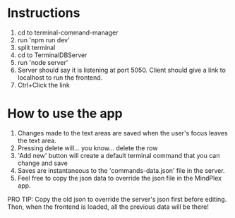 # Instructions
1. cd to terminal-command-manager
2. run 'npm run dev'
3. split terminal
4. cd to TerminalDBServer
5. run 'node server'
6. Server should say it is listening at port 5050. Client should give a link to localhost to run the frontend.
7. Ctrl+Click the link

# How to use the app
1. Changes made to the text areas are saved when the user's focus leaves the text area.
2. Pressing delete will... you know... delete the row
3. 'Add new' button will create a default terminal command that you can change and save
4. Saves are instantaneous to the 'commands-data.json' file in the server.
5. Feel free to copy the json data to override the json file in the MindPlex app.

PRO TIP: Copy the old json to override the server's json first before editing. Then, when the frontend is loaded, all the previous data will be there!